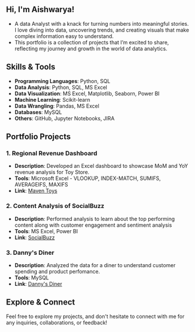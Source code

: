 ## Hi, I'm Aishwarya!

- A data Analyst with a knack for turning numbers into meaningful stories. I love diving into data, uncovering trends, and creating visuals that make complex information easy to understand. 
- This portfolio is a collection of projects that I’m excited to share, reflecting my journey and growth in the world of data analytics.

## Skills & Tools
- **Programming Languages**: Python, SQL
- **Data Analysis**: Python, SQL, MS Excel
- **Data Visualization**: MS Excel, Matplotlib, Seaborn, Power BI
- **Machine Learning**: Scikit-learn
- **Data Wrangling**: Pandas, MS Excel
- **Databases**: MySQL
- **Others**: GitHub, Jupyter Notebooks, JIRA


## Portfolio Projects

### 1. Regional Revenue Dashboard
- **Description**: Developed an Excel dashboard to showcase MoM and YoY revenue analysis for Toy Store.
- **Tools**: Microsoft Excel - VLOOKUP, INDEX-MATCH, SUMIFS, AVERAGEIFS, MAXIFS
- **Link**: [Maven Toys](https://github.com/aishwarya-1999/Excel/blob/main/Maven%20Toys/README.md  )

### 2. Content Analysis of SocialBuzz
- **Description**: Performed analysis to learn about the top performing content along with customer engagement and sentiment analysis
- **Tools**: MS Excel, Power BI
- **Link**: [SocialBuzz](https://github.com/aishwarya-1999/SocialBuzz-Accenture-NA-Job-Sim/blob/main/README.md)

### 3. Danny's Diner
- **Description**: Analyzed the data for a diner to understand customer spending and product perfomance.
- **Tools**: MySQL
- **Link**: [Danny's Diner](https://github.com/aishwarya-1999/SQL_Projects/blob/main/8WeeksSQLChallenge/Danny's%20Diner/README.md)

## Explore & Connect
Feel free to explore my projects, and don't hesitate to connect with me for any inquiries, collaborations, or feedback!

